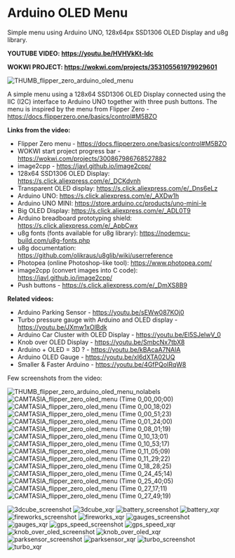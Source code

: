 
# Arduino OLED Menu
Simple menu using Arduino UNO, 128x64px SSD1306 OLED Display and u8g library.

**YOUTUBE VIDEO: https://youtu.be/HVHVkKt-ldc**

**WOKWI PROJECT: https://wokwi.com/projects/353105561979929601**

![THUMB_flipper_zero_arduino_oled_menu](https://user-images.githubusercontent.com/117754156/211013886-2e71dfe1-d69c-4260-87b8-94f2f2390a59.jpg)

A simple menu using a 128x64 SSD1306 OLED Display connected using the IIC (I2C) interface to Arduino UNO together with three push buttons. The menu is inspired by the menu from Flipper Zero - https://docs.flipperzero.one/basics/control#M5BZO 

**Links from the video:**
- Flipper Zero menu - https://docs.flipperzero.one/basics/control#M5BZO
- WOKWI start project progress bar - https://wokwi.com/projects/300867986768527882
- image2cpp - https://javl.github.io/image2cpp/
- 128x64 SSD1306 OLED Display: https://s.click.aliexpress.com/e/_DCKdvnh
- Transparent OLED display: https://s.click.aliexpress.com/e/_Dns6eLz
- Arduino UNO: https://s.click.aliexpress.com/e/_AXDw1h
- Arduino UNO MINI: https://store.arduino.cc/products/uno-mini-le
- Big OLED Display: https://s.click.aliexpress.com/e/_ADL0T9
- Arduino breadboard prototyping shield: https://s.click.aliexpress.com/e/_ApbCwx
- u8g fonts (fonts available for u8g library): https://nodemcu-build.com/u8g-fonts.php
- u8g documentation: https://github.com/olikraus/u8glib/wiki/userreference
- Photopea (online Photoshop-like tool): https://www.photopea.com/
- image2cpp (convert images into C code): https://javl.github.io/image2cpp/
- Push buttons - https://s.click.aliexpress.com/e/_DmXS8B9

**Related videos:**
- Arduino Parking Sensor - https://youtu.be/sEWw087KOj0
- Turbo pressure gauge with Arduino and OLED display - https://youtu.be/JXmw1xOlBdk
- Arduino Car Cluster with OLED Display - https://youtu.be/El5SJelwV_0
- Knob over OLED Display - https://youtu.be/SmbcNx7tbX8
- Arduino + OLED = 3D ? - https://youtu.be/kBAcaA7NAlA
- Arduino OLED Gauge - https://youtu.be/xI6dXTA02UQ
- Smaller & Faster Arduino - https://youtu.be/4GfPQoIRqW8



Few screenshots from the video:

![THUMB_flipper_zero_arduino_oled_menu_nolabels](https://user-images.githubusercontent.com/117754156/211014417-e82aa035-b2f0-4a4b-b714-6afa4b76a5c0.jpg)
![CAMTASIA_flipper_zero_oled_menu (Time 0_00_00;00)](https://user-images.githubusercontent.com/117754156/211014431-365214aa-fd2d-415e-b1a7-42c0531d36c2.png)
![CAMTASIA_flipper_zero_oled_menu (Time 0_00_18;02)](https://user-images.githubusercontent.com/117754156/211014461-b9f0f969-bd4d-4982-b2ad-dad3fd539f9a.png)
![CAMTASIA_flipper_zero_oled_menu (Time 0_00_51;23)](https://user-images.githubusercontent.com/117754156/211014477-58950704-ad14-4b65-a108-19dc7b484e64.png)
![CAMTASIA_flipper_zero_oled_menu (Time 0_01_24;00)](https://user-images.githubusercontent.com/117754156/211014486-8aa4c522-bdcd-4d31-b958-2842475da961.png)
![CAMTASIA_flipper_zero_oled_menu (Time 0_08_01;19)](https://user-images.githubusercontent.com/117754156/211014496-309ab00c-2731-4cc9-b0f4-ad1d8171ffa1.png)
![CAMTASIA_flipper_zero_oled_menu (Time 0_10_13;01)](https://user-images.githubusercontent.com/117754156/211014499-65439b47-7399-43cb-81e0-0d8d308ead3a.png)
![CAMTASIA_flipper_zero_oled_menu (Time 0_10_53;17)](https://user-images.githubusercontent.com/117754156/211014504-9a56d99f-df38-4ec7-952d-09889ecdbe54.png)
![CAMTASIA_flipper_zero_oled_menu (Time 0_11_05;09)](https://user-images.githubusercontent.com/117754156/211014515-def45646-680a-4169-832c-07cfc594db3e.png)
![CAMTASIA_flipper_zero_oled_menu (Time 0_11_29;22)](https://user-images.githubusercontent.com/117754156/211014530-28624ff4-afea-4c47-b113-934b604f7932.png)
![CAMTASIA_flipper_zero_oled_menu (Time 0_18_28;25)](https://user-images.githubusercontent.com/117754156/211014539-1cd3e06c-a5d7-4b96-a745-b23e155ff2e4.png)
![CAMTASIA_flipper_zero_oled_menu (Time 0_24_45;14)](https://user-images.githubusercontent.com/117754156/211014541-2d300562-2c49-47d1-a2d1-fb4c1d46944e.png)
![CAMTASIA_flipper_zero_oled_menu (Time 0_25_40;05)](https://user-images.githubusercontent.com/117754156/211014544-49f778af-5a19-4774-9d8c-9f28628b043a.png)
![CAMTASIA_flipper_zero_oled_menu (Time 0_27_17;11)](https://user-images.githubusercontent.com/117754156/211014555-bea2fcbe-5d4f-4f3c-9281-c0b370d91305.png)
![CAMTASIA_flipper_zero_oled_menu (Time 0_27_49;19)](https://user-images.githubusercontent.com/117754156/211014581-5e4b257e-9a0e-4340-8c54-e8129a1aae96.png)


![3dcube_screenshot](https://user-images.githubusercontent.com/117754156/211015869-4d426a91-f170-4635-993c-43c345ffedac.png)
![3dcube_xqr](https://user-images.githubusercontent.com/117754156/211015873-d7cbb04e-b1a4-494b-bded-4a90499bdf6b.png)
![battery_screenshot](https://user-images.githubusercontent.com/117754156/211015875-91aea248-67cc-40f0-b5f1-1b96eba09b1a.png)
![battery_xqr](https://user-images.githubusercontent.com/117754156/211015878-72858171-5fb7-48ca-973f-779e3d01213d.png)
![fireworks_screenshot](https://user-images.githubusercontent.com/117754156/211015881-7e362776-e03b-4097-ab8b-4046cdb93864.png)
![fireworks_xqr](https://user-images.githubusercontent.com/117754156/211015884-61ea6a65-d2ce-4873-a602-2661f45e5b24.png)
![gauges_screenshot](https://user-images.githubusercontent.com/117754156/211015886-1bb19eb4-8efd-4610-a6f4-4519bc34f057.png)
![gauges_xqr](https://user-images.githubusercontent.com/117754156/211015889-92084819-b09b-4c4e-9b97-59349a9b97e1.png)
![gps_speed_screenshot](https://user-images.githubusercontent.com/117754156/211015890-67c4695b-6f30-4520-9409-dc3f5e0a6a74.png)
![gps_speed_xqr](https://user-images.githubusercontent.com/117754156/211015891-9ccb5e2e-b32f-442f-b208-c0912bc447e5.png)
![knob_over_oled_screenshot](https://user-images.githubusercontent.com/117754156/211015892-1ce673c3-7198-4e13-a7a1-20152f22545f.png)
![knob_over_oled_xqr](https://user-images.githubusercontent.com/117754156/211015894-08258518-e148-4f5f-a9ca-a4b85b2c60b0.png)
![parksensor_screenshot](https://user-images.githubusercontent.com/117754156/211015895-07fddf32-b905-4c5d-b9cd-ede5d282abb1.png)
![parksensor_xqr](https://user-images.githubusercontent.com/117754156/211015896-13693a2b-6228-4127-a956-8f40b1701d11.png)
![turbo_screenshot](https://user-images.githubusercontent.com/117754156/211015897-2b304968-2b6a-47f0-8442-49d082e0a1e7.png)
![turbo_xqr](https://user-images.githubusercontent.com/117754156/211015898-079075e4-89bd-414e-aedb-b8f0481d140c.png)



